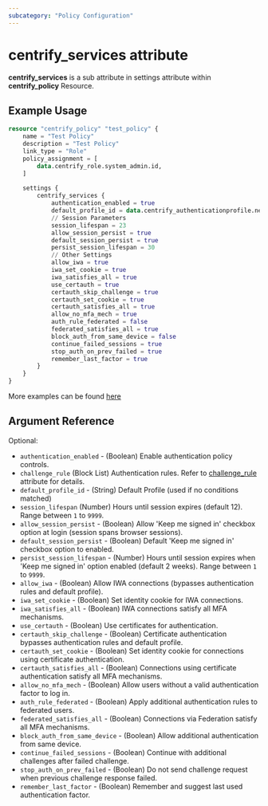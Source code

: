```yaml
---
subcategory: "Policy Configuration"
---
```


# centrify_services attribute

**centrify_services** is a sub attribute in settings attribute within **centrify_policy** Resource.

## Example Usage

```terraform
resource "centrify_policy" "test_policy" {
    name = "Test Policy"
    description = "Test Policy"
    link_type = "Role"
    policy_assignment = [
        data.centrify_role.system_admin.id,
    ]
    
    settings {
        centrify_services {
            authentication_enabled = true
            default_profile_id = data.centrify_authenticationprofile.newdevice_auth_pf.id
            // Session Parameters
            session_lifespan = 23
            allow_session_persist = true
            default_session_persist = true
            persist_session_lifespan = 30
            // Other Settings
            allow_iwa = true
            iwa_set_cookie = true
            iwa_satisfies_all = true
            use_certauth = true
            certauth_skip_challenge = true
            certauth_set_cookie = true
            certauth_satisfies_all = true
            allow_no_mfa_mech = true
            auth_rule_federated = false
            federated_satisfies_all = true
            block_auth_from_same_device = false
            continue_failed_sessions = true
            stop_auth_on_prev_failed = true
            remember_last_factor = true
        }
    }
}
```

More examples can be found [here](https://github.com/centrify/terraform-provider-centrify/blob/main/examples/centrify_policy/policy_centrify_services.tf)

## Argument Reference

Optional:

- `authentication_enabled` - (Boolean) Enable authentication policy controls.
- `challenge_rule` (Block List) Authentication rules. Refer to [challenge_rule](./attribute_challengerule.md) attribute for details.
- `default_profile_id` - (String) Default Profile (used if no conditions matched)
- `session_lifespan` (Number) Hours until session expires (default 12). Range between `1` to `9999`.
- `allow_session_persist` - (Boolean) Allow 'Keep me signed in' checkbox option at login (session spans browser sessions).
- `default_session_persist` - (Boolean) Default 'Keep me signed in' checkbox option to enabled.
- `persist_session_lifespan` - (Number) Hours until session expires when 'Keep me signed in' option enabled (default 2 weeks). Range between `1` to `9999`.
- `allow_iwa` - (Boolean) Allow IWA connections (bypasses authentication rules and default profile).
- `iwa_set_cookie` - (Boolean) Set identity cookie for IWA connections.
- `iwa_satisfies_all` - (Boolean) IWA connections satisfy all MFA mechanisms.
- `use_certauth` - (Boolean) Use certificates for authentication.
- `certauth_skip_challenge` - (Boolean) Certificate authentication bypasses authentication rules and default profile.
- `certauth_set_cookie` - (Boolean) Set identity cookie for connections using certificate authentication.
- `certauth_satisfies_all` - (Boolean) Connections using certificate authentication satisfy all MFA mechanisms.
- `allow_no_mfa_mech` - (Boolean) Allow users without a valid authentication factor to log in.
- `auth_rule_federated` - (Boolean) Apply additional authentication rules to federated users.
- `federated_satisfies_all` - (Boolean) Connections via Federation satisfy all MFA mechanisms.
- `block_auth_from_same_device` - (Boolean) Allow additional authentication from same device.
- `continue_failed_sessions` - (Boolean) Continue with additional challenges after failed challenge.
- `stop_auth_on_prev_failed` - (Boolean) Do not send challenge request when previous challenge response failed.
- `remember_last_factor` - (Boolean) Remember and suggest last used authentication factor.
